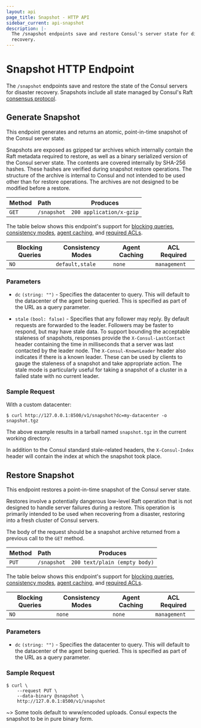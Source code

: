 ```yaml
---
layout: api
page_title: Snapshot - HTTP API
sidebar_current: api-snapshot
description: |-
  The /snapshot endpoints save and restore Consul's server state for disaster
  recovery.
---
```


# Snapshot HTTP Endpoint

The `/snapshot` endpoints save and restore the state of the Consul
servers for disaster recovery. Snapshots include all state managed by Consul's
Raft [consensus protocol](/docs/internals/consensus.html).

## Generate Snapshot

This endpoint generates and returns an atomic, point-in-time snapshot of the
Consul server state.

Snapshots are exposed as gzipped tar archives which internally contain the Raft
metadata required to restore, as well as a binary serialized version of the
Consul server state. The contents are covered internally by SHA-256 hashes.
These hashes are verified during snapshot restore operations. The structure of
the archive is internal to Consul and not intended to be used other than for
restore operations. The archives are not designed to be modified before a
restore.

| Method | Path                         | Produces                   |
| :----- | :--------------------------- | -------------------------- |
| `GET`  | `/snapshot`                  | `200 application/x-gzip`   |

The table below shows this endpoint's support for
[blocking queries](/api/index.html#blocking-queries),
[consistency modes](/api/index.html#consistency-modes),
[agent caching](/api/index.html#agent-caching), and
[required ACLs](/api/index.html#acls).

| Blocking Queries | Consistency Modes | Agent Caching | ACL Required |
| ---------------- | ----------------- | ------------- | ------------ |
| `NO`             | `default,stale`   | `none`        | `management` |

### Parameters

- `dc` `(string: "")` - Specifies the datacenter to query. This will default
  to the datacenter of the agent being queried. This is specified as part of the
  URL as a query parameter.

- `stale` `(bool: false)` - Specifies that any follower may reply. By default
  requests are forwarded to the leader. Followers may be faster to respond, but
  may have stale data. To support bounding the acceptable staleness of
  snapshots, responses provide the `X-Consul-LastContact` header containing the
  time in milliseconds that a server was last contacted by the leader node. The
  `X-Consul-KnownLeader` header also indicates if there is a known leader. These
  can be used by clients to gauge the staleness of a snapshot and take
  appropriate action. The stale mode is particularly useful for taking a
  snapshot of a cluster in a failed state with no current leader.

### Sample Request

With a custom datacenter:

```text
$ curl http://127.0.0.1:8500/v1/snapshot?dc=my-datacenter -o snapshot.tgz
```

The above example results in a tarball named `snapshot.tgz` in the current working directory.

In addition to the Consul standard stale-related headers, the `X-Consul-Index`
header will contain the index at which the snapshot took place.

## Restore Snapshot

This endpoint restores a point-in-time snapshot of the Consul server state.

Restores involve a potentially dangerous low-level Raft operation that is not
designed to handle server failures during a restore. This operation is primarily
intended to be used when recovering from a disaster, restoring into a fresh
cluster of Consul servers.

The body of the request should be a snapshot archive returned from a previous
call to the `GET` method.

| Method | Path                         | Produces                      |
| :----- | :--------------------------- | ----------------------------- |
| `PUT`  | `/snapshot`                  | `200 text/plain (empty body)` |

The table below shows this endpoint's support for
[blocking queries](/api/index.html#blocking-queries),
[consistency modes](/api/index.html#consistency-modes),
[agent caching](/api/index.html#agent-caching), and
[required ACLs](/api/index.html#acls).

| Blocking Queries | Consistency Modes | Agent Caching | ACL Required |
| ---------------- | ----------------- | ------------- | ------------ |
| `NO`             | `none`            | `none`        | `management` |
### Parameters

- `dc` `(string: "")` - Specifies the datacenter to query. This will default
  to the datacenter of the agent being queried. This is specified as part of the
  URL as a query parameter.

### Sample Request

```text
$ curl \
    --request PUT \
    --data-binary @snapshot \
    http://127.0.0.1:8500/v1/snapshot
```

~> Some tools default to www/encoded uploads. Consul expects the snapshot to be
in pure binary form.
